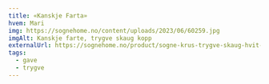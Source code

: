 ```yaml
---
title: «Kanskje Farta»
hvem: Mari
img: https://sognehome.no/content/uploads/2023/06/60259.jpg
imgAlt: Kanskje farte, trygve skaug kopp
externalUrl: https://sognehome.no/product/sogne-krus-trygve-skaug-hvit-kanskje-farta/
tags:
  - gave
  - trygve
---
```

